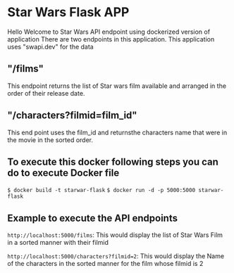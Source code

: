 # Star Wars Flask APP
Hello Welcome to Star Wars API endpoint using dockerized version of application
There are two endpoints in this application. This application uses "swapi.dev" for the data
## "/films"
This endpoint returns the list of Star wars film available and arranged in the order of their release date.
## "/characters?filmid=film_id"
This end point uses the film_id and returnsthe characters name that were in the movie in the sorted order.

## To execute this docker following steps you can do to execute Docker file
```$ docker build -t starwar-flask```
```$ docker run -d -p 5000:5000 starwar-flask```

## Example to execute the API endpoints
```http://localhost:5000/films```: This would display the list of Star Wars Film in a sorted manner with their filmid

```http://localhost:5000/characters?filmid=2```: This would display the Name of the characters in the sorted manner for the film whose filmid is 2
